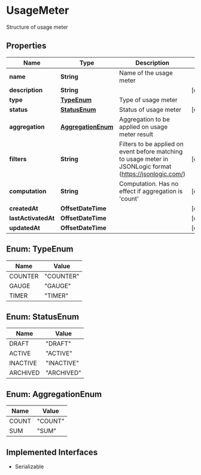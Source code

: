 

# UsageMeter

Structure of usage meter

## Properties

| Name | Type | Description | Notes |
|------------ | ------------- | ------------- | -------------|
|**name** | **String** | Name of the usage meter |  |
|**description** | **String** |  |  [optional] |
|**type** | [**TypeEnum**](#TypeEnum) | Type of usage meter |  |
|**status** | [**StatusEnum**](#StatusEnum) | Status of usage meter |  [optional] |
|**aggregation** | [**AggregationEnum**](#AggregationEnum) | Aggregation to be applied on usage meter result |  |
|**filters** | **String** | Filters to be applied on event before matching to usage meter in JSONLogic format (https://jsonlogic.com/)  |  [optional] |
|**computation** | **String** | Computation. Has no effect if aggregation is &#39;count&#39; |  [optional] |
|**createdAt** | **OffsetDateTime** |  |  [optional] |
|**lastActivatedAt** | **OffsetDateTime** |  |  [optional] |
|**updatedAt** | **OffsetDateTime** |  |  [optional] |



## Enum: TypeEnum

| Name | Value |
|---- | -----|
| COUNTER | &quot;COUNTER&quot; |
| GAUGE | &quot;GAUGE&quot; |
| TIMER | &quot;TIMER&quot; |



## Enum: StatusEnum

| Name | Value |
|---- | -----|
| DRAFT | &quot;DRAFT&quot; |
| ACTIVE | &quot;ACTIVE&quot; |
| INACTIVE | &quot;INACTIVE&quot; |
| ARCHIVED | &quot;ARCHIVED&quot; |



## Enum: AggregationEnum

| Name | Value |
|---- | -----|
| COUNT | &quot;COUNT&quot; |
| SUM | &quot;SUM&quot; |


## Implemented Interfaces

* Serializable


